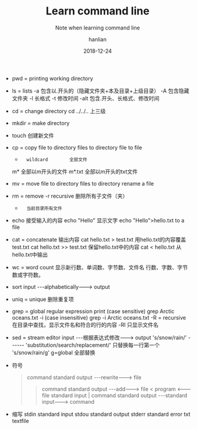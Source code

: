 ﻿---
layout:     post
title:      Learn command line
subtitle:   Note when learning command line
date:       2018-12-24
author:     hanlian
header-img: img/post-bg-2015.jpg
catalog: true
tags:
---

- pwd		= printing working directory
- ls		= lists
	-a		包含以.开头的（隐藏文件夹+本及目录+上级目录）
	-A		包含隐藏文件夹
	-l		长格式
	-t		修改时间
	-alt		包含.开头、长格式、修改时间
- cd		= change directory					cd ../../..    上三级
- mkdir	= make directory
- touch		创建新文件
- cp		= copy
	file to directory
	files to directory
	file to file
	*		wildcard		全部文件
	m*		全部以m开头的文件
	m*.txt	全部以m开头的txt文件
- mv		= move
	file to directory
	files to directory
	rename a file
- rm		= remove
	-r		recursive    删除所有子文件（夹）
	*		当前目录所有文件

- echo	接受输入的内容
	echo "Hello"			显示文字
	echo "Hello">hello.txt	to a file
- cat		= concatenate			输出内容
	cat hello.txt > test.txt		用hello.txt的内容覆盖test.txt
	cat hello.txt >> test.txt	保留hello.txt中的内容
	cat < hello.txt			从hello.txt中输出
- wc		= word count		显示新行数、单词数、字节数、文件名
	行数、字数、字节数或字符数。
- sort		input  ---alphabetically--->  output
- uniq		= unique			删除重复项
- grep		= global regular expression print	(case sensitive)	grep Arctic oceans.txt
	-i	(case insensitive)	grep -i Arctic oceans.txt
	-R	= recursive	在目录中查找，显示文件名和符合的行的内容
	-Rl	只显示文件名
- sed		= stream editor	input  ---根据表达式修改--->  output
	's/snow/rain/'  ------  'substitution/search/replacement/'		只替换每一行第一个
	's/snow/rain/g'      g=global		全部替换

- 符号
	>	command standard output  ---rewrite--->  file
	>>	command standard output  ---add--->  file
	<	program <--- file standard input
	|	command standard output  ---standard input--->  command

- 缩写
	stdin		standard input
	stdou		standard output
	stderr		standard error
	txt			textfile




